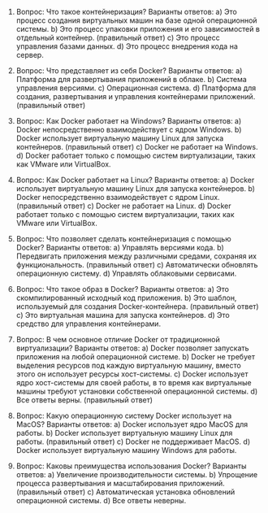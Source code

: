 1. Вопрос: Что такое контейнеризация?
   Варианты ответов:
   a) Это процесс создания виртуальных машин на базе одной операционной системы.
   b) Это процесс упаковки приложения и его зависимостей в отдельный контейнер. (правильный ответ)
   c) Это процесс управления базами данных.
   d) Это процесс внедрения кода на сервер.

2. Вопрос: Что представляет из себя Docker?
   Варианты ответов:
   a) Платформа для развертывания приложений в облаке.
   b) Система управления версиями.
   c) Операционная система.
   d) Платформа для создания, развертывания и управления контейнерами приложений. (правильный ответ)

3. Вопрос: Как Docker работает на Windows?
   Варианты ответов:
   a) Docker непосредственно взаимодействует с ядром Windows.
   b) Docker использует виртуальную машину Linux для запуска контейнеров. (правильный ответ)
   c) Docker не работает на Windows.
   d) Docker работает только с помощью систем виртуализации, таких как VMware или VirtualBox.

4. Вопрос: Как Docker работает на Linux?
   Варианты ответов:
   a) Docker использует виртуальную машину Linux для запуска контейнеров.
   b) Docker непосредственно взаимодействует с ядром Linux. (правильный ответ)
   c) Docker не работает на Linux.
   d) Docker работает только с помощью систем виртуализации, таких как VMware или VirtualBox.

5. Вопрос: Что позволяет сделать контейнеризация с помощью Docker?
   Варианты ответов:
   a) Управлять версиями кода.
   b) Передвигать приложения между различными средами, сохраняя их функциональность. (правильный ответ)
   c) Автоматически обновлять операционную систему.
   d) Управлять облаковыми сервисами.

6.  Вопрос: Что такое образ в Docker? Варианты ответов:
	a) Это скомпилированный исходный код приложения.
	b) Это шаблон, используемый для создания Docker-контейнера. (правильный ответ) 
	c) Это виртуальная машина для запуска контейнеров. 
	d) Это средство для управления контейнерами.
    
7.  Вопрос: В чем основное отличие Docker от традиционной виртуализации? Варианты ответов: 
	a) Docker позволяет запускать приложения на любой операционной системе. 
	b) Docker не требует выделения ресурсов под каждую виртуальную машину, вместо этого он использует ресурсы хост-системы.
	c) Docker использует ядро хост-системы для своей работы, в то время как виртуальные машины требуют установки собственной операционной системы. 
	d) Все ответы верны. (правильный ответ) 
    
8.  Вопрос: Какую операционную систему Docker использует на MacOS? Варианты ответов: 
	a) Docker использует ядро MacOS для работы.
	b) Docker использует виртуальную машину Linux для работы. (правильный ответ)
	c) Docker не поддерживает MacOS.
	d) Docker использует виртуальную машину Windows для работы.
    
9.  Вопрос: Каковы преимущества использования Docker? Варианты ответов: 
	a) Увеличение производительности системы. 
	b) Упрощение процесса развертывания и масштабирования приложений. (правильный ответ) 
	c) Автоматическая установка обновлений операционной системы. 
	d) Все ответы неверны.